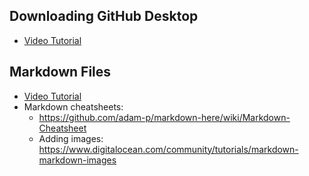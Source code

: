 ## Downloading GitHub Desktop
* [Video Tutorial](https://www.youtube.com/watch?v=ci3W1T88mzw "Video Tutorial")

## Markdown Files
* [Video Tutorial](https://www.youtube.com/watch?v=yXY3f9jw7fg "Video Tutorial")
* Markdown cheatsheets:
	* https://github.com/adam-p/markdown-here/wiki/Markdown-Cheatsheet
	* Adding images: https://www.digitalocean.com/community/tutorials/markdown-markdown-images

